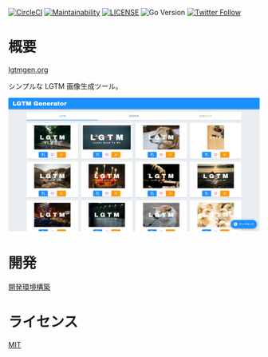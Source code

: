 [![CircleCI](https://circleci.com/gh/koki-develop/lgtm-generator/tree/main.svg?style=shield)](https://circleci.com/gh/koki-develop/lgtm-generator/tree/main)
[![Maintainability](https://api.codeclimate.com/v1/badges/6f63eab8fc57456413ce/maintainability)](https://codeclimate.com/github/koki-develop/lgtm-generator/maintainability)
[![LICENSE](https://img.shields.io/github/license/koki-develop/lgtm-generator)](./LICENSE)
![Go Version](https://img.shields.io/github/go-mod/go-version/koki-develop/lgtm-generator?filename=backend%2Fgo.mod)
[![Twitter Follow](https://img.shields.io/twitter/follow/koki_develop?style=social)](https://twitter.com/koki_develop)

# 概要

[lgtmgen.org](https://www.lgtmgen.org)

シンプルな LGTM 画像生成ツール。

![screenshot](./docs/screenshot.png)

# 開発

[開発環境構築](./docs/development.md)

# ライセンス

[MIT](./LICENSE)
